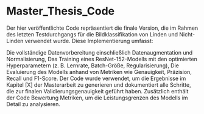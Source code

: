 # Master_Thesis_Code
Der hier veröffentlichte Code repräsentiert die finale Version, die im Rahmen des letzten Testdurchgangs für die Bildklassifikation von Linden und Nicht-Linden verwendet wurde. Diese Implementierung umfasst:

Die vollständige Datenvorbereitung einschließlich Datenaugmentation und Normalisierung,
Das Training eines ResNet-152-Modells mit den optimierten Hyperparametern (z. B. Lernrate, Batch-Größe, Regularisierung),
Die Evaluierung des Modells anhand von Metriken wie Genauigkeit, Präzision, Recall und F1-Score.
Der Code wurde verwendet, um die Ergebnisse im Kapitel [X] der Masterarbeit zu generieren und dokumentiert alle Schritte, die zur finalen Validierungsgenauigkeit geführt haben.
Zusätzlich enthält der Code Bewertung Metriken, um die Leistungsgrenzen des Modells im Detail zu analysieren.
